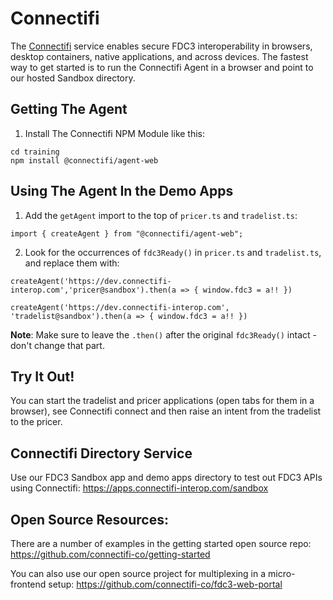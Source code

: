 # Connectifi

The [Connectifi](https://connectifi.co) service enables secure FDC3 interoperability in browsers, desktop containers, native applications, and across devices. The fastest way to get started is to run the Connectifi Agent in a browser and point to our hosted Sandbox directory.

## Getting The Agent

1.  Install The Connectifi NPM Module like this:

```
cd training
npm install @connectifi/agent-web
```

## Using The Agent In the Demo Apps

1.  Add the `getAgent` import to the top of `pricer.ts` and `tradelist.ts`:

```
import { createAgent } from "@connectifi/agent-web";
```

2. Look for the occurrences of `fdc3Ready()` in `pricer.ts` and `tradelist.ts`, and replace them with:

```
createAgent('https://dev.connectifi-interop.com','pricer@sandbox').then(a => { window.fdc3 = a!! })

createAgent('https://dev.connectifi-interop.com', 'tradelist@sandbox').then(a => { window.fdc3 = a!! })

```

**Note**: Make sure to leave the `.then()` after the original `fdc3Ready()` intact - don't change that part.

## Try It Out!

You can start the tradelist and pricer applications (open tabs for them in a browser), see Connectifi connect and then raise an intent from the tradelist to the pricer.

## Connectifi Directory Service

Use our FDC3 Sandbox app and demo apps directory to test out FDC3 APIs using Connectifi: https://apps.connectifi-interop.com/sandbox

## Open Source Resources:

There are a number of examples in the getting started open source repo: https://github.com/connectifi-co/getting-started

You can also use our open source project for multiplexing in a micro-frontend setup: https://github.com/connectifi-co/fdc3-web-portal
